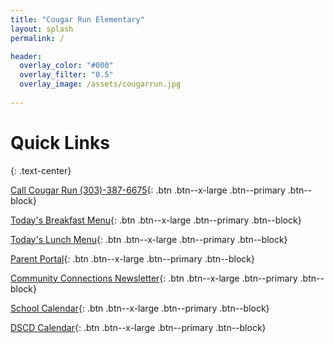 ```yaml
---
title: "Cougar Run Elementary"
layout: splash
permalink: /

header:
  overlay_color: "#000"
  overlay_filter: "0.5"
  overlay_image: /assets/cougarrun.jpg
  
---
```

# Quick Links
{: .text-center}

[<i class='fa fa-phone'></i> Call Cougar Run (303)-387-6675](tel:+13033876675){: .btn .btn--x-large .btn--primary .btn--block}

[<i class='fa fa-bacon'></i> Today's Breakfast Menu](https://dcsd.nutrislice.com/menu/cougar-run/breakfast){: .btn .btn--x-large .btn--primary .btn--block}

[<i class='fa fa-hamburger'></i> Today's Lunch Menu](https://dcsd.nutrislice.com/menu/cougar-run/lunch/){: .btn .btn--x-large .btn--primary .btn--block}

[<i class='fa fa-user'></i> Parent Portal](https://campus.dcsdk12.org/icprod/portal/icprod.jsp){: .btn .btn--x-large .btn--primary .btn--block}

[<i class='fa fa-users'></i> Community Connections Newsletter](https://crun.dcsdk12.org/cougar_community_connections){: .btn .btn--x-large .btn--primary .btn--block}

[<i class='fa fa-calendar'></i> School Calendar](https://crun.dcsdk12.org/our_school/calendar){: .btn .btn--x-large .btn--primary .btn--block}

[<i class='fa fa-calendar-alt'></i> DSCD Calendar](https://cdn5-ss14.sharpschool.com/UserFiles/Servers/Server_220400/File/Academic-Calendar/BOE%20Approved%20Calendars.xlsx%20-%2022-23%20(C)%20v2.pdf){: .btn .btn--x-large .btn--primary .btn--block}
